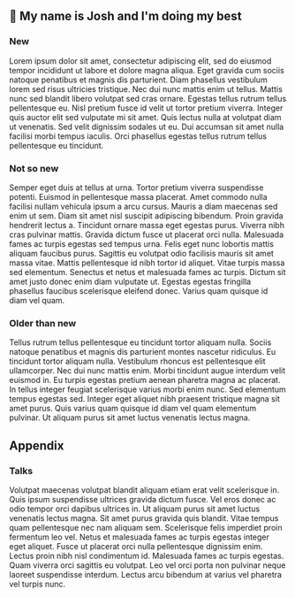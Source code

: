 ## 👋 My name is Josh and I'm doing my best



### New

Lorem ipsum dolor sit amet, consectetur adipiscing elit, sed do eiusmod tempor incididunt ut labore et dolore magna aliqua. Eget gravida cum sociis natoque penatibus et magnis dis parturient. Diam phasellus vestibulum lorem sed risus ultricies tristique. Nec dui nunc mattis enim ut tellus. Mattis nunc sed blandit libero volutpat sed cras ornare. Egestas tellus rutrum tellus pellentesque eu. Nisl pretium fusce id velit ut tortor pretium viverra. Integer quis auctor elit sed vulputate mi sit amet. Quis lectus nulla at volutpat diam ut venenatis. Sed velit dignissim sodales ut eu. Dui accumsan sit amet nulla facilisi morbi tempus iaculis. Orci phasellus egestas tellus rutrum tellus pellentesque eu tincidunt.

### Not so new

Semper eget duis at tellus at urna. Tortor pretium viverra suspendisse potenti. Euismod in pellentesque massa placerat. Amet commodo nulla facilisi nullam vehicula ipsum a arcu cursus. Mauris a diam maecenas sed enim ut sem. Diam sit amet nisl suscipit adipiscing bibendum. Proin gravida hendrerit lectus a. Tincidunt ornare massa eget egestas purus. Viverra nibh cras pulvinar mattis. Gravida dictum fusce ut placerat orci nulla. Malesuada fames ac turpis egestas sed tempus urna. Felis eget nunc lobortis mattis aliquam faucibus purus. Sagittis eu volutpat odio facilisis mauris sit amet massa vitae. Mattis pellentesque id nibh tortor id aliquet. Vitae turpis massa sed elementum. Senectus et netus et malesuada fames ac turpis. Dictum sit amet justo donec enim diam vulputate ut. Egestas egestas fringilla phasellus faucibus scelerisque eleifend donec. Varius quam quisque id diam vel quam.

### Older than new

Tellus rutrum tellus pellentesque eu tincidunt tortor aliquam nulla. Sociis natoque penatibus et magnis dis parturient montes nascetur ridiculus. Eu tincidunt tortor aliquam nulla. Vestibulum rhoncus est pellentesque elit ullamcorper. Nec dui nunc mattis enim. Morbi tincidunt augue interdum velit euismod in. Eu turpis egestas pretium aenean pharetra magna ac placerat. In tellus integer feugiat scelerisque varius morbi enim nunc. Sed elementum tempus egestas sed. Integer eget aliquet nibh praesent tristique magna sit amet purus. Quis varius quam quisque id diam vel quam elementum pulvinar. Ut aliquam purus sit amet luctus venenatis lectus magna.

## Appendix

### Talks

Volutpat maecenas volutpat blandit aliquam etiam erat velit scelerisque in. Quis ipsum suspendisse ultrices gravida dictum fusce. Vel eros donec ac odio tempor orci dapibus ultrices in. Ut aliquam purus sit amet luctus venenatis lectus magna. Sit amet purus gravida quis blandit. Vitae tempus quam pellentesque nec nam aliquam sem. Scelerisque felis imperdiet proin fermentum leo vel. Netus et malesuada fames ac turpis egestas integer eget aliquet. Fusce ut placerat orci nulla pellentesque dignissim enim. Lectus proin nibh nisl condimentum id. Malesuada fames ac turpis egestas. Quam viverra orci sagittis eu volutpat. Leo vel orci porta non pulvinar neque laoreet suspendisse interdum. Lectus arcu bibendum at varius vel pharetra vel turpis nunc.
